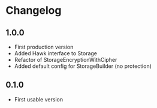 Changelog
=========
1.0.0
-----
- First production version
- Added Hawk interface to Storage
- Refactor of StorageEncryptionWithCipher
- Added default config for StorageBuilder (no protection)

0.1.0
-----
- First usable version 